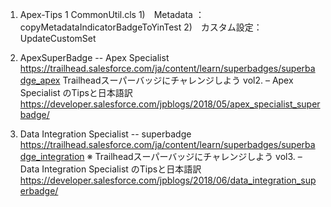 1. Apex-Tips
1 CommonUtil.cls 1)　Metadata ：　copyMetadataIndicatorBadgeToYinTest 2)　カスタム設定： UpdateCustomSet

2. ApexSuperBadge -- Apex Specialist
https://trailhead.salesforce.com/ja/content/learn/superbadges/superbadge_apex
Trailheadスーパーバッジにチャレンジしよう vol2. – Apex Specialist のTipsと日本語訳
https://developer.salesforce.com/jpblogs/2018/05/apex_specialist_superbadge/

3. Data Integration Specialist -- superbadge
https://trailhead.salesforce.com/ja/content/learn/superbadges/superbadge_integration
※ Trailheadスーパーバッジにチャレンジしよう vol3. – Data Integration Specialist のTipsと日本語訳
https://developer.salesforce.com/jpblogs/2018/06/data_integration_superbadge/
